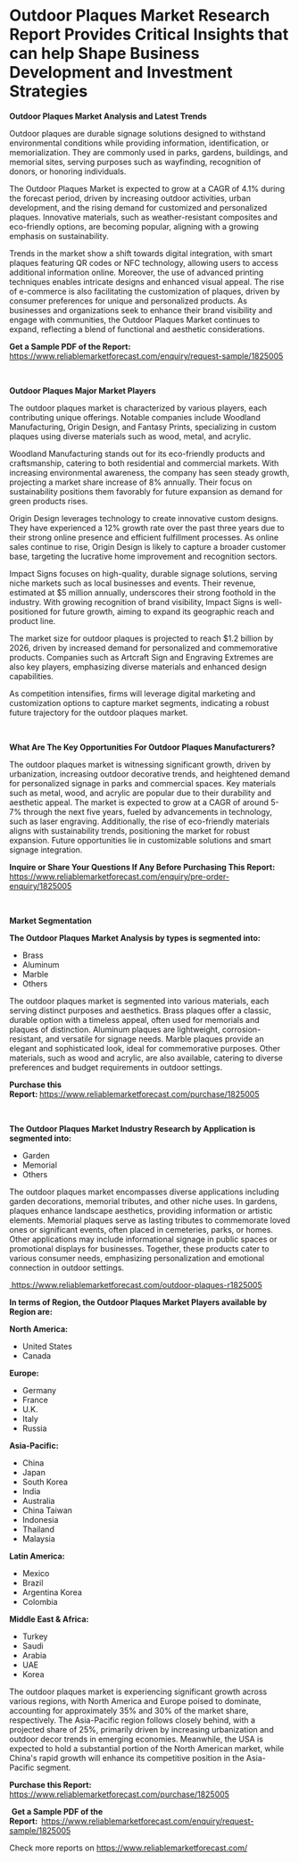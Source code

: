 <p><h1>Outdoor Plaques Market Research Report Provides Critical Insights that can help Shape Business Development and Investment Strategies</h1></p><p><strong>Outdoor Plaques Market Analysis and Latest Trends</strong></p>
<p><p>Outdoor plaques are durable signage solutions designed to withstand environmental conditions while providing information, identification, or memorialization. They are commonly used in parks, gardens, buildings, and memorial sites, serving purposes such as wayfinding, recognition of donors, or honoring individuals.</p><p>The Outdoor Plaques Market is expected to grow at a CAGR of 4.1% during the forecast period, driven by increasing outdoor activities, urban development, and the rising demand for customized and personalized plaques. Innovative materials, such as weather-resistant composites and eco-friendly options, are becoming popular, aligning with a growing emphasis on sustainability.</p><p>Trends in the market show a shift towards digital integration, with smart plaques featuring QR codes or NFC technology, allowing users to access additional information online. Moreover, the use of advanced printing techniques enables intricate designs and enhanced visual appeal. The rise of e-commerce is also facilitating the customization of plaques, driven by consumer preferences for unique and personalized products. As businesses and organizations seek to enhance their brand visibility and engage with communities, the Outdoor Plaques Market continues to expand, reflecting a blend of functional and aesthetic considerations.</p></p>
<p><strong>Get a Sample PDF of the Report:&nbsp;</strong> <a href="https://www.reliablemarketforecast.com/enquiry/request-sample/1825005?utm_campaign=3029&utm_medium=2&utm_source=Github&utm_content=ia&utm_term=04042025&utm_id=outdoor-plaques">https://www.reliablemarketforecast.com/enquiry/request-sample/1825005</a></p>
<p>&nbsp;</p>
<p><strong>Outdoor Plaques Major Market Players</strong></p>
<p><p>The outdoor plaques market is characterized by various players, each contributing unique offerings. Notable companies include Woodland Manufacturing, Origin Design, and Fantasy Prints, specializing in custom plaques using diverse materials such as wood, metal, and acrylic.</p><p>Woodland Manufacturing stands out for its eco-friendly products and craftsmanship, catering to both residential and commercial markets. With increasing environmental awareness, the company has seen steady growth, projecting a market share increase of 8% annually. Their focus on sustainability positions them favorably for future expansion as demand for green products rises.</p><p>Origin Design leverages technology to create innovative custom designs. They have experienced a 12% growth rate over the past three years due to their strong online presence and efficient fulfillment processes. As online sales continue to rise, Origin Design is likely to capture a broader customer base, targeting the lucrative home improvement and recognition sectors.</p><p>Impact Signs focuses on high-quality, durable signage solutions, serving niche markets such as local businesses and events. Their revenue, estimated at $5 million annually, underscores their strong foothold in the industry. With growing recognition of brand visibility, Impact Signs is well-positioned for future growth, aiming to expand its geographic reach and product line.</p><p>The market size for outdoor plaques is projected to reach $1.2 billion by 2026, driven by increased demand for personalized and commemorative products. Companies such as Artcraft Sign and Engraving Extremes are also key players, emphasizing diverse materials and enhanced design capabilities.</p><p>As competition intensifies, firms will leverage digital marketing and customization options to capture market segments, indicating a robust future trajectory for the outdoor plaques market.</p></p>
<p>&nbsp;</p>
<p><strong>What Are The Key Opportunities For Outdoor Plaques Manufacturers?</strong></p>
<p><p>The outdoor plaques market is witnessing significant growth, driven by urbanization, increasing outdoor decorative trends, and heightened demand for personalized signage in parks and commercial spaces. Key materials such as metal, wood, and acrylic are popular due to their durability and aesthetic appeal. The market is expected to grow at a CAGR of around 5-7% through the next five years, fueled by advancements in technology, such as laser engraving. Additionally, the rise of eco-friendly materials aligns with sustainability trends, positioning the market for robust expansion. Future opportunities lie in customizable solutions and smart signage integration.</p></p>
<p><strong>Inquire or Share Your Questions If Any Before Purchasing This Report:</strong> <a href="https://www.reliablemarketforecast.com/enquiry/pre-order-enquiry/1825005?utm_campaign=3029&utm_medium=2&utm_source=Github&utm_content=ia&utm_term=04042025&utm_id=outdoor-plaques">https://www.reliablemarketforecast.com/enquiry/pre-order-enquiry/1825005</a></p>
<p>&nbsp;</p>
<p><strong>Market Segmentation</strong></p>
<p><strong>The Outdoor Plaques Market Analysis by types is segmented into:</strong></p>
<p><ul><li>Brass</li><li>Aluminum</li><li>Marble</li><li>Others</li></ul></p>
<p><p>The outdoor plaques market is segmented into various materials, each serving distinct purposes and aesthetics. Brass plaques offer a classic, durable option with a timeless appeal, often used for memorials and plaques of distinction. Aluminum plaques are lightweight, corrosion-resistant, and versatile for signage needs. Marble plaques provide an elegant and sophisticated look, ideal for commemorative purposes. Other materials, such as wood and acrylic, are also available, catering to diverse preferences and budget requirements in outdoor settings.</p></p>
<p><strong>Purchase this Report:&nbsp;</strong><a href="https://www.reliablemarketforecast.com/purchase/1825005?utm_campaign=3029&utm_medium=2&utm_source=Github&utm_content=ia&utm_term=04042025&utm_id=outdoor-plaques">https://www.reliablemarketforecast.com/purchase/1825005</a></p>
<p>&nbsp;</p>
<p><strong>The Outdoor Plaques Market Industry Research by Application is segmented into:</strong></p>
<p><ul><li>Garden</li><li>Memorial</li><li>Others</li></ul></p>
<p><p>The outdoor plaques market encompasses diverse applications including garden decorations, memorial tributes, and other niche uses. In gardens, plaques enhance landscape aesthetics, providing information or artistic elements. Memorial plaques serve as lasting tributes to commemorate loved ones or significant events, often placed in cemeteries, parks, or homes. Other applications may include informational signage in public spaces or promotional displays for businesses. Together, these products cater to various consumer needs, emphasizing personalization and emotional connection in outdoor settings.</p></p>
<p><a href="https://www.reliablemarketforecast.com/outdoor-plaques-r1825005?utm_campaign=3029&utm_medium=2&utm_source=Github&utm_content=ia&utm_term=04042025&utm_id=outdoor-plaques">&nbsp;https://www.reliablemarketforecast.com/outdoor-plaques-r1825005</a></p>
<p><strong>In terms of Region, the Outdoor Plaques Market Players available by Region are:</strong></p>
<p>
    <p> <strong> North America: </strong>
        <ul>
            <li>United States</li>
            <li>Canada</li>
        </ul>
        </p> 
    <p> <strong> Europe: </strong>
        <ul>
            <li>Germany</li>
            <li>France</li>
            <li>U.K.</li>
            <li>Italy</li>
            <li>Russia</li>
        </ul>
        </p> 
    <p> <strong> Asia-Pacific: </strong>
        <ul>
            <li>China</li>
            <li>Japan</li>
            <li>South Korea</li>
            <li>India</li>
            <li>Australia</li>
            <li>China Taiwan</li>
            <li>Indonesia</li>
            <li>Thailand</li>
            <li>Malaysia</li>
        </ul>
        </p> 
    <p> <strong> Latin America: </strong>
        <ul>
            <li>Mexico</li>
            <li>Brazil</li>
            <li>Argentina Korea</li>
            <li>Colombia</li>
        </ul>
        </p> 
    <p> <strong> Middle East & Africa: </strong>
        <ul>
            <li>Turkey</li>
            <li>Saudi</li>
            <li>Arabia</li>
            <li>UAE</li>
            <li>Korea</li>
        </ul>
    </p>
    </p>
<p><p>The outdoor plaques market is experiencing significant growth across various regions, with North America and Europe poised to dominate, accounting for approximately 35% and 30% of the market share, respectively. The Asia-Pacific region follows closely behind, with a projected share of 25%, primarily driven by increasing urbanization and outdoor decor trends in emerging economies. Meanwhile, the USA is expected to hold a substantial portion of the North American market, while China's rapid growth will enhance its competitive position in the Asia-Pacific segment.</p></p>
<p><strong>Purchase this Report: </strong><a href="https://www.reliablemarketforecast.com/purchase/1825005?utm_campaign=3029&utm_medium=2&utm_source=Github&utm_content=ia&utm_term=04042025&utm_id=outdoor-plaques">https://www.reliablemarketforecast.com/purchase/1825005</a></p>
<p>&nbsp;<strong>Get a Sample PDF of the Report:&nbsp;&nbsp;</strong><a href="https://www.reliablemarketforecast.com/enquiry/request-sample/1825005?utm_campaign=3029&utm_medium=2&utm_source=Github&utm_content=ia&utm_term=04042025&utm_id=outdoor-plaques">https://www.reliablemarketforecast.com/enquiry/request-sample/1825005</a></p>
<p><strong></strong></p>
<p>Check more reports on <a href="https://www.reliablemarketforecast.com/?utm_campaign=3029&utm_medium=2&utm_source=Github&utm_content=ia&utm_term=04042025&utm_id=outdoor-plaques">https://www.reliablemarketforecast.com/</a></p>